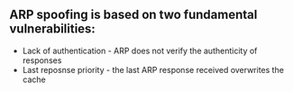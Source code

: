 ## ARP spoofing is based on two fundamental vulnerabilities:
- Lack of authentication - ARP does not verify the authenticity of responses
- Last reposnse priority - the last ARP response received overwrites the cache